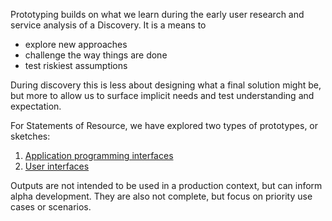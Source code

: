 Prototyping builds on what we learn during the early user research and service analysis of a Discovery. It is a means to 
* explore new approaches
* challenge the way things are done
* test riskiest assumptions

During discovery this is less about designing what a final solution might be, but more to allow us to surface implicit needs and test understanding and expectation. 

For Statements of Resource, we have explored two types of prototypes, or sketches: 
1. [Application programming interfaces](reference-data-apis)
2. [User interfaces](sor-user-interface)

Outputs are not intended to be used in a production context, but can inform alpha development. They are also not complete, but focus on priority use cases or scenarios.


